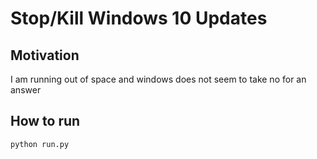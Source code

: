 # Stop/Kill Windows 10 Updates

## Motivation

I am running out of space and windows does not seem to take no for an answer

## How to run

    python run.py
